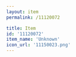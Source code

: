 ```yaml
---
layout: item
permalink: /11120072

title: Item
id: '11120072'
item_name: 'Unknown'
icon_url: '11150023.png'
---
```


